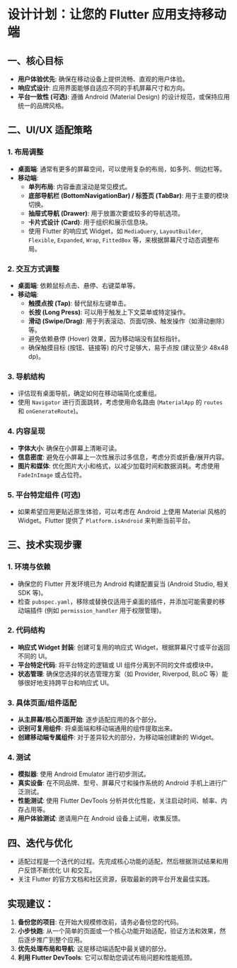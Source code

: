 # 设计计划：让您的 Flutter 应用支持移动端

## 一、核心目标

*   **用户体验优先**: 确保在移动设备上提供流畅、直观的用户体验。
*   **响应式设计**: 应用界面能够自适应不同的手机屏幕尺寸和方向。
*   **平台一致性 (可选)**: 遵循 Android (Material Design) 的设计规范，或保持应用统一的品牌风格。

## 二、UI/UX 适配策略

### 1. 布局调整
*   **桌面端**: 通常有更多的屏幕空间，可以使用复杂的布局，如多列、侧边栏等。
*   **移动端**:
    *   **单列布局**: 内容垂直滚动是常见模式。
    *   **底部导航栏 (BottomNavigationBar) / 标签页 (TabBar)**: 用于主要的模块切换。
    *   **抽屉式导航 (Drawer)**: 用于放置次要或较多的导航选项。
    *   **卡片式设计 (Card)**: 用于组织和展示信息块。
    *   使用 Flutter 的响应式 Widget，如 `MediaQuery`, `LayoutBuilder`, `Flexible`, `Expanded`, `Wrap`, `FittedBox` 等，来根据屏幕尺寸动态调整布局。

### 2. 交互方式调整
*   **桌面端**: 依赖鼠标点击、悬停、右键菜单等。
*   **移动端**:
    *   **触摸点按 (Tap)**: 替代鼠标左键单击。
    *   **长按 (Long Press)**: 可以用于触发上下文菜单或特定操作。
    *   **滑动 (Swipe/Drag)**: 用于列表滚动、页面切换、触发操作（如滑动删除）等。
    *   避免依赖悬停 (Hover) 效果，因为移动端没有鼠标指针。
    *   确保触摸目标 (按钮、链接等) 的尺寸足够大，易于点按 (建议至少 48x48 dp)。

### 3. 导航结构
*   评估现有桌面导航，确定如何在移动端简化或重组。
*   使用 `Navigator` 进行页面跳转，考虑使用命名路由 (`MaterialApp` 的 `routes` 和 `onGenerateRoute`)。

### 4. 内容呈现
*   **字体大小**: 确保在小屏幕上清晰可读。
*   **信息密度**: 避免在小屏幕上一次性展示过多信息，考虑分页或折叠/展开内容。
*   **图片和媒体**: 优化图片大小和格式，以减少加载时间和数据消耗。考虑使用 `FadeInImage` 或占位符。

### 5. 平台特定组件 (可选)
*   如果希望应用更贴近原生体验，可以考虑在 Android 上使用 Material 风格的 Widget。Flutter 提供了 `Platform.isAndroid` 来判断当前平台。

## 三、技术实现步骤

### 1. 环境与依赖
*   确保您的 Flutter 开发环境已为 Android 构建配置妥当 (Android Studio, 相关 SDK 等)。
*   检查 `pubspec.yaml`，移除或替换仅适用于桌面的插件，并添加可能需要的移动端插件 (例如 `permission_handler` 用于权限管理)。

### 2. 代码结构
*   **响应式 Widget 封装**: 创建可复用的响应式 Widget，根据屏幕尺寸或平台返回不同的 UI。
*   **平台特定代码**: 将平台特定的逻辑或 UI 组件分离到不同的文件或模块中。
*   **状态管理**: 确保您选择的状态管理方案（如 Provider, Riverpod, BLoC 等）能够很好地支持跨平台和响应式 UI。

### 3. 具体页面/组件适配
*   **从主屏幕/核心页面开始**: 逐步适配应用的各个部分。
*   **识别可复用组件**: 将桌面端和移动端通用的组件提取出来。
*   **创建移动端专属组件**: 对于差异较大的部分，为移动端创建新的 Widget。

### 4. 测试
*   **模拟器**: 使用 Android Emulator 进行初步测试。
*   **真实设备**: 在不同品牌、型号、屏幕尺寸和操作系统的 Android 手机上进行广泛测试。
*   **性能测试**: 使用 Flutter DevTools 分析并优化性能，关注启动时间、帧率、内存占用等。
*   **用户体验测试**: 邀请用户在 Android 设备上试用，收集反馈。

## 四、迭代与优化

*   适配过程是一个迭代的过程。先完成核心功能的适配，然后根据测试结果和用户反馈不断优化 UI 和交互。
*   关注 Flutter 的官方文档和社区资源，获取最新的跨平台开发最佳实践。

## 实现建议：

1.  **备份您的项目**: 在开始大规模修改前，请务必备份您的代码。
2.  **小步快跑**: 从一个简单的页面或一个核心功能开始适配，验证方法和效果，然后逐步推广到整个应用。
3.  **优先处理布局和导航**: 这是移动端适配中最关键的部分。
4.  **利用 Flutter DevTools**: 它可以帮助您调试布局问题和性能瓶颈。
